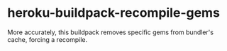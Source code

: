 heroku-buildpack-recompile-gems
===============================

More accurately, this buildpack removes specific gems from bundler's cache, forcing a recompile.

